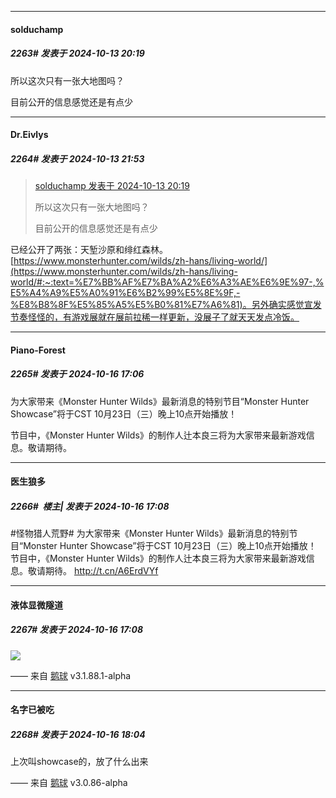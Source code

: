 ﻿
*****

####  solduchamp  
##### 2263#       发表于 2024-10-13 20:19

所以这次只有一张大地图吗？

目前公开的信息感觉还是有点少


*****

####  Dr.Eivlys  
##### 2264#       发表于 2024-10-13 21:53

<blockquote><a href="httphttps://bbs.saraba1st.com/2b/forum.php?mod=redirect&amp;goto=findpost&amp;pid=66442220&amp;ptid=2163356" target="_blank">solduchamp 发表于 2024-10-13 20:19</a>

所以这次只有一张大地图吗？

目前公开的信息感觉还是有点少</blockquote>
已经公开了两张：天堑沙原和绯红森林。[https://www.monsterhunter.com/wilds/zh-hans/living-world/](https://www.monsterhunter.com/wilds/zh-hans/living-world/#:~:text=%E7%BB%AF%E7%BA%A2%E6%A3%AE%E6%9E%97-,%E5%A4%A9%E5%A0%91%E6%B2%99%E5%8E%9F,-%E8%B8%8F%E5%85%A5%E5%B0%81%E7%A6%81)。另外确实感觉宣发节奏怪怪的，有游戏展就在展前拉稀一样更新，没展子了就天天发点冷饭。


*****

####  Piano-Forest  
##### 2265#       发表于 2024-10-16 17:06

为大家带来《Monster Hunter Wilds》最新消息的特别节目“Monster Hunter Showcase”将于CST 10月23日（三）晚上10点开始播放！

节目中，《Monster Hunter Wilds》的制作人辻本良三将为大家带来最新游戏信息。敬请期待。  ​​​

*****

####  医生狼多  
##### 2266#         楼主| 发表于 2024-10-16 17:08

#怪物猎人荒野# 
为大家带来《Monster Hunter Wilds》最新消息的特别节目“Monster Hunter Showcase”将于CST 10月23日（三）晚上10点开始播放！ 
节目中，《Monster Hunter Wilds》的制作人辻本良三将为大家带来最新游戏信息。敬请期待。 
http://t.cn/A6ErdVYf ​​​

*****

####  液体显微隧道  
##### 2267#       发表于 2024-10-16 17:08

<img src="https://static.saraba1st.com/image/smiley/face2017/044.png" referrerpolicy="no-referrer">

—— 来自 [鹅球](https://www.pgyer.com/xfPejhuq) v3.1.88.1-alpha


*****

####  名字已被吃  
##### 2268#       发表于 2024-10-16 18:04

上次叫showcase的，放了什么出来

—— 来自 [鹅球](https://www.pgyer.com/xfPejhuq) v3.0.86-alpha

